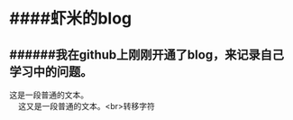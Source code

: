 ####虾米的blog
====
######我在github上刚刚开通了blog，来记录自己学习中的问题。
-----------
这是一段普通的文本。<br>
&nbsp;&nbsp;&nbsp;&nbsp;这又是一段普通的文本。\<br>转移字符
